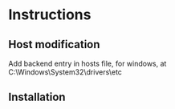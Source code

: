 # Instructions
## Host modification
Add backend entry in hosts file, for windows, at C:\Windows\System32\drivers\etc



## Installation
~~~

~~~
